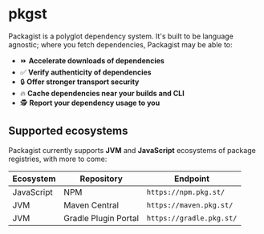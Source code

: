 # pkgst

Packagist is a polyglot dependency system. It's built to be language agnostic; where you fetch dependencies, Packagist may be able to:

- ⏩ **Accelerate downloads of dependencies**
- ✅ **Verify authenticity of dependencies**
- 🔒 **Offer stronger transport security**
- 🔥 **Cache dependencies near your builds and CLI**
- 🕵️ **Report your dependency usage to you**

## Supported ecosystems

Packagist currently supports **JVM** and **JavaScript** ecosystems of package registries, with more to come:

| Ecosystem   | Repository           | Endpoint                        |
| ----------- | -------------------- | ------------------------------- |
| JavaScript  | NPM                  | `https://npm.pkg.st/`           |
| JVM         | Maven Central        | `https://maven.pkg.st/`         |
| JVM         | Gradle Plugin Portal | `https://gradle.pkg.st/`        |
